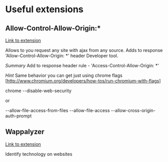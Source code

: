 # Useful extensions 

## Allow-Control-Allow-Origin:*

[Link to extension](https://chrome.google.com/webstore/detail/allow-control-allow-origi/nlfbmbojpeacfghkpbjhddihlkkiljbi)

Allows to you request any site with ajax from any source. Adds to response 'Allow-Control-Allow-Origin: *' header
Developer tool.

*Summary*
Add to response header rule - 'Access-Control-Allow-Origin: *'

*Hint*
Same behavior you can get just using chrome flags [http://www.chromium.org/developers/how-tos/run-chromium-with-flags]

chrome --disable-web-security

or 

--allow-file-access-from-files --allow-file-access --allow-cross-origin-auth-prompt

## Wappalyzer

[Link to extension](https://www.wappalyzer.com/)

Identify technology on websites